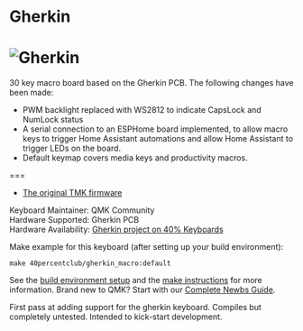 # Gherkin

![Gherkin](https://4.bp.blogspot.com/-sQ18-lNZXOc/WCzlTde-4PI/AAAAAAAB_JQ/qQrehAMG6DMKf3i4oj4mkmLGOfTUvb3KgCLcB/s640/IMG_20161116_122926.jpg)
===

30 key macro board based on the Gherkin PCB. The following changes have been made:

* PWM backlight replaced with WS2812 to indicate CapsLock and NumLock status
* A serial connection to an ESPHome board implemented, to allow macro keys to trigger Home Assistant automations and allow Home Assistant to trigger LEDs on the board.
* Default keymap covers media keys and productivity macros.

===

* [The original TMK firmware](https://github.com/di0ib/tmk_keyboard/tree/master/keyboard/gherkin)

Keyboard Maintainer: QMK Community  
Hardware Supported: Gherkin PCB  
Hardware Availability: [Gherkin project on 40% Keyboards](http://www.40percent.club/2016/11/gherkin.html)

Make example for this keyboard (after setting up your build environment):

    make 40percentclub/gherkin_macro:default

See the [build environment setup](https://docs.qmk.fm/#/getting_started_build_tools) and the [make instructions](https://docs.qmk.fm/#/getting_started_make_guide) for more information. Brand new to QMK? Start with our [Complete Newbs Guide](https://docs.qmk.fm/#/newbs).

First pass at adding support for the gherkin keyboard. Compiles but completely
untested. Intended to kick-start development.
